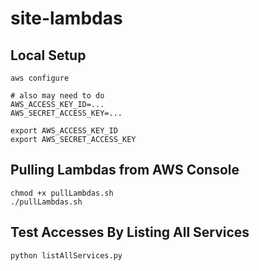 # site-lambdas

## Local Setup

```
aws configure

# also may need to do
AWS_ACCESS_KEY_ID=...
AWS_SECRET_ACCESS_KEY=...

export AWS_ACCESS_KEY_ID
export AWS_SECRET_ACCESS_KEY
```

## Pulling Lambdas from AWS Console

```
chmod +x pullLambdas.sh
./pullLambdas.sh
```

## Test Accesses By Listing All Services

```
python listAllServices.py
```